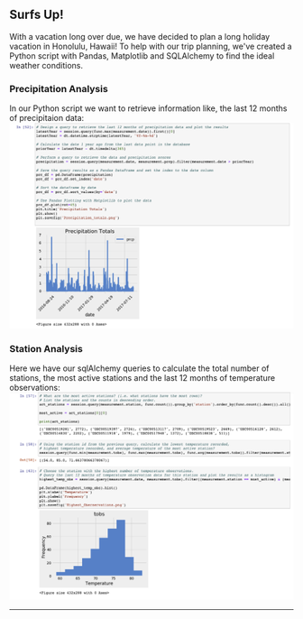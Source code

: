 ## Surfs Up!

With a vacation long over due, we have decided to plan a long holiday vacation in Honolulu, Hawaii! To help with our trip planning, we've created a Python script with Pandas, Matplotlib and SQLAlchemy to find the ideal weather conditions.

### Precipitation Analysis

In our Python script we want to retrieve information like, the last 12 months of precipitaion data: 
![PrecepitationAnalysis](Images/PrecipitationAnalysis.png)

### Station Analysis

Here we have our sqlAlchemy queries to calculate the total number of stations, the most active stations
and the last 12 months of temperature observations:
![StationAnalysis](Images/StationAnalysis.png)

- - -

